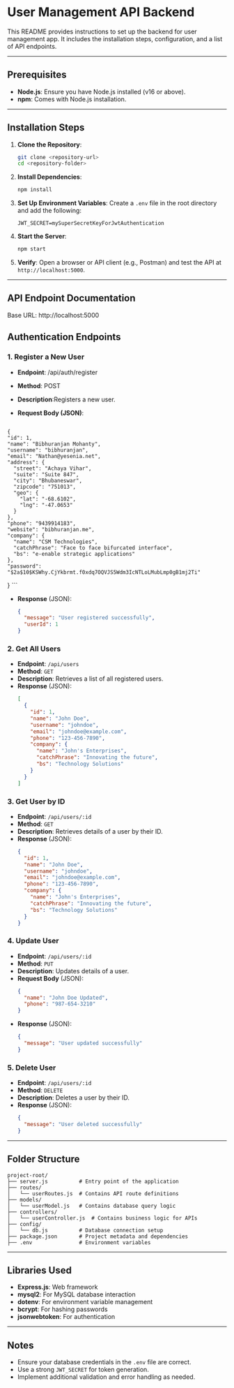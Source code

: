 # User Management API Backend

This README provides instructions to set up the backend for user management app. It includes the installation steps, configuration, and a list of API endpoints.

---

## Prerequisites

- **Node.js**: Ensure you have Node.js installed (v16 or above).
- **npm**: Comes with Node.js installation.


---

## Installation Steps

1. **Clone the Repository**:
   ```bash
   git clone <repository-url>
   cd <repository-folder>
   ```

2. **Install Dependencies**:
   ```bash
   npm install
   ```

3. **Set Up Environment Variables**:
   Create a `.env` file in the root directory and add the following:
   ```env
   JWT_SECRET=mySuperSecretKeyForJwtAuthentication
   ```

5. **Start the Server**:
   ```bash
   npm start
   ```

6. **Verify**:
   Open a browser or API client (e.g., Postman) and test the API at `http://localhost:5000`.

---

## API Endpoint Documentation

Base URL: http://localhost:5000

## Authentication Endpoints

### 1. **Register a New User**
   - **Endpoint**: /api/auth/register
   - **Method**: POST
   - **Description**:Registers a new user.
   - **Request Body (JSON)**:

     ```json
    {
    "id": 1,
    "name": "Bibhuranjan Mohanty",
    "username": "bibhuranjan",
    "email": "Nathan@yesenia.net",
    "address": {
      "street": "Achaya Vihar",
      "suite": "Suite 847",
      "city": "Bhubaneswar",
      "zipcode": "751013",
      "geo": {
        "lat": "-68.6102",
        "lng": "-47.0653"
      }
    },
    "phone": "9439914183",
    "website": "bibhuranjan.me",
    "company": {
      "name": "CSM Technologies",
      "catchPhrase": "Face to face bifurcated interface",
      "bs": "e-enable strategic applications"
    },
    "password": "$2a$10$KSWhy.CjYkbrmt.f0xdq7OQVJS5Wdm3IcNTLoLMubLmp0gB1mj2Ti"
  }
     ```
   - **Response** (JSON):
     ```json
     {
       "message": "User registered successfully",
       "userId": 1
     }
     ```

### 2. **Get All Users**
   - **Endpoint**: `/api/users`
   - **Method**: `GET`
   - **Description**: Retrieves a list of all registered users.
   - **Response** (JSON):
     ```json
     [
       {
         "id": 1,
         "name": "John Doe",
         "username": "johndoe",
         "email": "johndoe@example.com",
         "phone": "123-456-7890",
         "company": {
           "name": "John's Enterprises",
           "catchPhrase": "Innovating the future",
           "bs": "Technology Solutions"
         }
       }
     ]
     ```

### 3. **Get User by ID**
   - **Endpoint**: `/api/users/:id`
   - **Method**: `GET`
   - **Description**: Retrieves details of a user by their ID.
   - **Response** (JSON):
     ```json
     {
       "id": 1,
       "name": "John Doe",
       "username": "johndoe",
       "email": "johndoe@example.com",
       "phone": "123-456-7890",
       "company": {
         "name": "John's Enterprises",
         "catchPhrase": "Innovating the future",
         "bs": "Technology Solutions"
       }
     }
     ```

### 4. **Update User**
   - **Endpoint**: `/api/users/:id`
   - **Method**: `PUT`
   - **Description**: Updates details of a user.
   - **Request Body** (JSON):
     ```json
     {
       "name": "John Doe Updated",
       "phone": "987-654-3210"
     }
     ```
   - **Response** (JSON):
     ```json
     {
       "message": "User updated successfully"
     }
     ```

### 5. **Delete User**
   - **Endpoint**: `/api/users/:id`
   - **Method**: `DELETE`
   - **Description**: Deletes a user by their ID.
   - **Response** (JSON):
     ```json
     {
       "message": "User deleted successfully"
     }
     ```

---

## Folder Structure

```
project-root/
├── server.js          # Entry point of the application
├── routes/
│   └── userRoutes.js  # Contains API route definitions
├── models/
│   └── userModel.js   # Contains database query logic
├── controllers/
│   └── userController.js  # Contains business logic for APIs
├── config/
│   └── db.js          # Database connection setup
├── package.json       # Project metadata and dependencies
├── .env               # Environment variables
```

---

## Libraries Used

- **Express.js**: Web framework
- **mysql2**: For MySQL database interaction
- **dotenv**: For environment variable management
- **bcrypt**: For hashing passwords
- **jsonwebtoken**: For authentication

---

## Notes

- Ensure your database credentials in the `.env` file are correct.
- Use a strong `JWT_SECRET` for token generation.
- Implement additional validation and error handling as needed.
